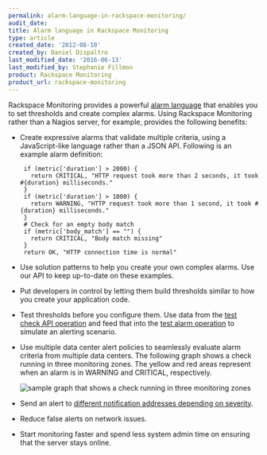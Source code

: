 ```yaml
---
permalink: alarm-language-in-rackspace-monitoring/
audit_date:
title: Alarm language in Rackspace Monitoring
type: article
created_date: '2012-08-10'
created_by: Daniel Dispaltro
last_modified_date: '2016-06-13'
last_modified_by: Stephanie Fillmon
product: Rackspace Monitoring
product_url: rackspace-monitoring
---
```


Rackspace Monitoring provides a powerful [alarm language](https://developer.rackspace.com/docs/rackspace-monitoring/v1/developer-guide/#alarm-language) that enables you to set thresholds and create complex alarms. Using Rackspace Monitoring rather than a Nagios server, for example, provides the following benefits:

- Create expressive alarms that validate multiple criteria, using a JavaScript-like language rather than a JSON API. Following is an example alarm definition:

       if (metric['duration'] > 2000) {
         return CRITICAL, "HTTP request took more than 2 seconds, it took #{duration} milliseconds."
       }
       if (metric['duration'] > 1000) {
         return WARNING, "HTTP request took more than 1 second, it took #{duration} milliseconds."
       }
       # Check for an empty body match
       if (metric['body_match'] == "") {
         return CRITICAL, "Body match missing"
       }
       return OK, "HTTP connection time is normal"

- Use solution patterns to help you create your own complex alarms. Use our API to keep up-to-date on these examples.

- Put developers in control by letting them build thresholds similar to how you create your application code.

- Test thresholds before you configure them. Use data from the [test check API operation](https://developer.rackspace.com/docs/rackspace-monitoring/v1/developer-guide/#testing-the-check) and feed that into the [test alarm operation](https://developer.rackspace.com/docs/rackspace-monitoring/v1/developer-guide/#test-an-alarm) to simulate an alerting scenario.

- Use multiple data center alert policies to seamlessly evaluate alarm criteria from multiple data centers. The following graph shows a check running in three monitoring zones. The yellow and red areas represent when an alarm is in WARNING and CRITICAL, respectively.

   <img src="{% asset_path rackspace-monitoring/alarm-language-in-rackspace-monitoring/alarm-language-monitoring-graph.png %}" alt="sample graph that shows a check running in three monitoring zones" />

- Send an alert to [different notification addresses depending on severity](https://developer.rackspace.com/docs/rackspace-monitoring/v1/developer-guide/#document-api-operations/notification-plans-operations).

- Reduce false alerts on network issues.

- Start monitoring faster and spend less system admin time on ensuring that the server stays online.
